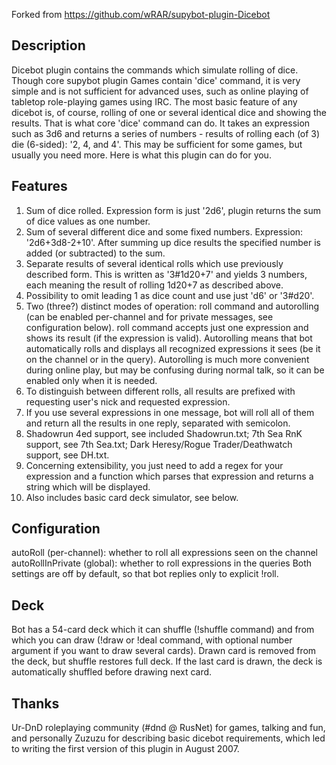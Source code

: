 Forked from https://github.com/wRAR/supybot-plugin-Dicebot

## Description

Dicebot plugin contains the commands which simulate rolling of dice.
Though core supybot plugin Games contain 'dice' command, it is very simple and
is not sufficient for advanced uses, such as online playing of tabletop
role-playing games using IRC.
The most basic feature of any dicebot is, of course, rolling of one or several
identical dice and showing the results. That is what core 'dice' command can
do. It takes an expression such as 3d6 and returns a series of numbers -
results of rolling each (of 3) die (6-sided): '2, 4, and 4'. This may be
sufficient for some games, but usually you need more. Here is what this plugin
can do for you.

## Features

1. Sum of dice rolled. Expression form is just '2d6', plugin returns the sum
of dice values as one number.
2. Sum of several different dice and some fixed numbers. Expression:
'2d6+3d8-2+10'. After summing up dice results the specified number is added (or
subtracted) to the sum.
3. Separate results of several identical rolls which use previously described
form. This is written as '3#1d20+7' and yields 3 numbers, each meaning the
result of rolling 1d20+7 as described above.
4. Possibility to omit leading 1 as dice count and use just 'd6' or '3#d20'.
5. Two (three?) distinct modes of operation: roll command and autorolling (can
be enabled per-channel and for private messages, see configuration below).
roll command accepts just one expression and shows its result (if the
expression is valid). Autorolling means that bot automatically rolls and
displays all recognized expressions it sees (be it on the channel or in the
query). Autorolling is much more convenient during online play, but may be
confusing during normal talk, so it can be enabled only when it is needed.
6. To distinguish between different rolls, all results are prefixed with
requesting user's nick and requested expression.
7. If you use several expressions in one message, bot will roll all of them and
return all the results in one reply, separated with semicolon.
8. Shadowrun 4ed support, see included Shadowrun.txt; 7th Sea RnK support, see
7th Sea.txt; Dark Heresy/Rogue Trader/Deathwatch support, see DH.txt.
9. Concerning extensibility, you just need to add a regex for your expression
and a function which parses that expression and returns a string which will be
displayed.
10. Also includes basic card deck simulator, see below.

## Configuration

autoRoll (per-channel): whether to roll all expressions seen on the channel
autoRollInPrivate (global): whether to roll expressions in the queries
Both settings are off by default, so that bot replies only to explicit !roll.

## Deck

Bot has a 54-card deck which it can shuffle (!shuffle command) and from which
you can draw (!draw or !deal command, with optional number argument if you want
to draw several cards). Drawn card is removed from the deck, but shuffle
restores full deck. If the last card is drawn, the deck is automatically
shuffled before drawing next card.

## Thanks

Ur-DnD roleplaying community (#dnd @ RusNet) for games, talking and fun, and
personally Zuzuzu for describing basic dicebot requirements, which led to
writing the first version of this plugin in August 2007.
